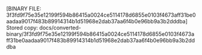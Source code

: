 [BINARY FILE: 3f3fd9f75e35e12199f594b86415a0024ce5114178d6855e0103f4673aff31be0aadaa9017f483b89914314b1d51968e2dab37aa6f4b0e96bb9a3b2dddba]
Stored copy: docs/converted-binary/3f3fd9f75e35e12199f594b86415a0024ce5114178d6855e0103f4673aff31be0aadaa9017f483b89914314b1d51968e2dab37aa6f4b0e96bb9a3b2dddba
